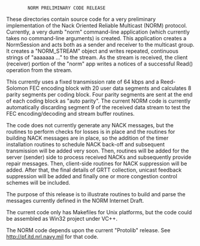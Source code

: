 
            NORM PRELIMINARY CODE RELEASE

These directories contain source code for a very preliminary
implementation of the Nack Oriented Reliable Multicast (NORM)
protocol.  Currently, a very dumb "norm" command-line application
(which currently takes no command-line arguments) is
created. This application creates a NormSession and acts
both as a sender and receiver to the multicast group.  It
creates a "NORM_STREAM" object and writes repeated,
continuous strings of "aaaaaaa ..." to the stream.  As the
stream is received, the client (receiver) portion of the
"norm" app writes a notices of a successful Read()
operation from the stream.

This currently uses a fixed transmission rate of 64 kbps
and  a Reed-Solomon FEC encoding block with 20 user data
segments and calculates 8 parity segments per coding
block.  Four parity segments are sent at the end of each
coding block as "auto parity".  The current NORM code is
currently automatically discarding segment 9 of the
received data stream to test the FEC encoding/decoding and
stream buffer routines.  

The code does not currently generate any NACK messages,
but the routines to perform checks for losses is in place
and the routines for building NACK messages are in place,
so the addition of  the timer installation routines to
schedule NACK back-off and subsequent transmission will be
added very soon.  Then, routines will be added for the
server (sender) side to process received NACKs and
subsequently provide repair messages.  Then, client-side
routines for NACK suppression will be added.  After that,
the final details of GRTT collection, unicast feedback
suppression will be added and finally one or more
congestion control schemes will be included.

The purpose of this release is to illustrate routines to
build and parse the messages currently defined in the NORM
Internet Draft.

The current code only has Makefiles for Unix platforms, but the
code could be assembled as Win32 project under VC++.

The NORM code depends upon the current "Protolib" release.
See <http://pf.itd.nrl.navy.mil> for that code.
